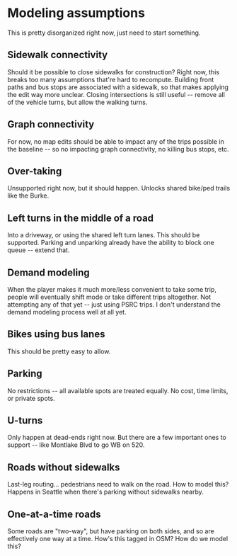 # Modeling assumptions

This is pretty disorganized right now, just need to start something.

## Sidewalk connectivity

Should it be possible to close sidewalks for construction? Right now, this
breaks too many assumptions that're hard to recompute. Building front paths and
bus stops are associated with a sidewalk, so that makes applying the edit way
more unclear. Closing intersections is still useful -- remove all of the vehicle
turns, but allow the walking turns.

## Graph connectivity

For now, no map edits should be able to impact any of the trips possible in the
baseline -- so no impacting graph connectivity, no killing bus stops, etc.

## Over-taking

Unsupported right now, but it should happen. Unlocks shared bike/ped trails like
the Burke.

## Left turns in the middle of a road

Into a driveway, or using the shared left turn lanes. This should be supported.
Parking and unparking already have the ability to block one queue -- extend
that.

## Demand modeling

When the player makes it much more/less convenient to take some trip, people
will eventually shift mode or take different trips altogether. Not attempting
any of that yet -- just using PSRC trips. I don't understand the demand modeling
process well at all yet.

## Bikes using bus lanes

This should be pretty easy to allow.

## Parking

No restrictions -- all available spots are treated equally. No cost, time
limits, or private spots.

## U-turns

Only happen at dead-ends right now. But there are a few important ones to
support -- like Montlake Blvd to go WB on 520.

## Roads without sidewalks

Last-leg routing... pedestrians need to walk on the road. How to model this?
Happens in Seattle when there's parking without sidewalks nearby.

## One-at-a-time roads

Some roads are "two-way", but have parking on both sides, and so are effectively
one way at a time. How's this tagged in OSM? How do we model this?
